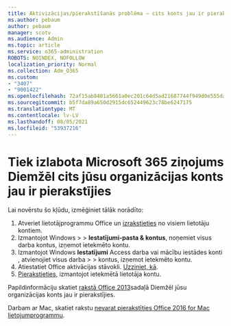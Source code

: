 ```yaml
---
title: Aktivizācijas/pierakstīšanās problēma — cits konts jau ir pierakstījies
ms.author: pebaum
author: pebaum
manager: scotv
ms.audience: Admin
ms.topic: article
ms.service: o365-administration
ROBOTS: NOINDEX, NOFOLLOW
localization_priority: Normal
ms.collection: Adm_O365
ms.custom:
- "3407"
- "9001422"
ms.openlocfilehash: 72af15ab8481a5661a0ec201c64d5ad21687744f949d0e555da21baf269a780f
ms.sourcegitcommit: b5f7da89a650d2915dc652449623c78be6247175
ms.translationtype: MT
ms.contentlocale: lv-LV
ms.lasthandoff: 08/05/2021
ms.locfileid: "53937216"
---
```

# <a name="fixing-the-microsoft-365-apps-sorry-another-account-from-your-organization-is-already-signed-in-message"></a>Tiek izlabota Microsoft 365 ziņojums Diemžēl cits jūsu organizācijas konts jau ir pierakstījies

Lai novērstu šo kļūdu, izmēģiniet tālāk norādīto:

1. Atveriet lietotājprogrammu Office un [izrakstieties](https://support.office.com/article/5a20dc11-47e9-4b6f-945d-478cb6d92071) no visiem lietotāju kontiem.   
2. Izmantojot Windows   >    >  **Iestatījumi-pasta & kontus**, noņemiet visus darba kontus, izņemot ietekmēto kontu. 
3. Izmantojot Windows **Iestatījumi** Access darba vai mācību iestādes konti , atvienojiet visus darba  >    >  kontus, izņemot ietekmēto kontu. 
4. Atiestatiet Office aktivācijas stāvokli. [Uzziniet, kā](https://docs.microsoft.com/office365/troubleshoot/activation/reset-office-365-proplus-activation-state
).
5. [Pierakstieties,](https://support.office.com/article/628ea040-f265-49de-b986-be09c3ebf8a9) izmantojot ietekmētā lietotāja kontu. 

Papildinformāciju skatiet [rakstā Office 2013](https://docs.microsoft.com/office/troubleshoot/error-messages/another-account-already-signed-in)sadaļā Diemžēl jūsu organizācijas konts jau ir pierakstījies.

Darbam ar Mac, skatiet rakstu [nevarat pierakstīties Office 2016 for Mac lietojumprogrammu](https://docs.microsoft.com/office365/troubleshoot/authentication/sign-in-to-office-2016-for-mac-fail).